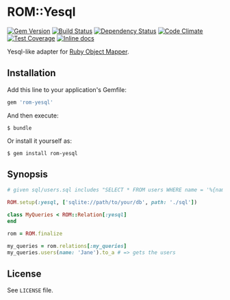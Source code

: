 [gem]: https://rubygems.org/gems/rom-yesql
[travis]: https://travis-ci.org/rom-rb/rom-yesql
[gemnasium]: https://gemnasium.com/rom-rb/rom-yesql
[codeclimate]: https://codeclimate.com/github/rom-rb/rom-yesql
[inchpages]: http://inch-ci.org/github/rom-rb/rom-yesql

# ROM::Yesql

[![Gem Version](https://badge.fury.io/rb/rom-yesql.svg)][gem]
[![Build Status](https://travis-ci.org/rom-rb/rom-yesql.svg?branch=master)][travis]
[![Dependency Status](https://gemnasium.com/rom-rb/rom-yesql.png)][gemnasium]
[![Code Climate](https://codeclimate.com/github/rom-rb/rom-yesql/badges/gpa.svg)][codeclimate]
[![Test Coverage](https://codeclimate.com/github/rom-rb/rom-yesql/badges/coverage.svg)][codeclimate]
[![Inline docs](http://inch-ci.org/github/rom-rb/rom-yesql.svg?branch=master)][inchpages]


Yesql-like adapter for [Ruby Object Mapper](https://github.com/rom-rb/rom).

## Installation

Add this line to your application's Gemfile:

```ruby
gem 'rom-yesql'
```

And then execute:

    $ bundle

Or install it yourself as:

    $ gem install rom-yesql

## Synopsis

``` ruby
# given sql/users.sql includes "SELECT * FROM users WHERE name = '%{name}'"

ROM.setup(:yesql, ['sqlite://path/to/your/db', path: './sql'])

class MyQueries < ROM::Relation[:yesql]
end

rom = ROM.finalize

my_queries = rom.relations[:my_queries]
my_queries.users(name: 'Jane').to_a # => gets the users
```

## License

See `LICENSE` file.
